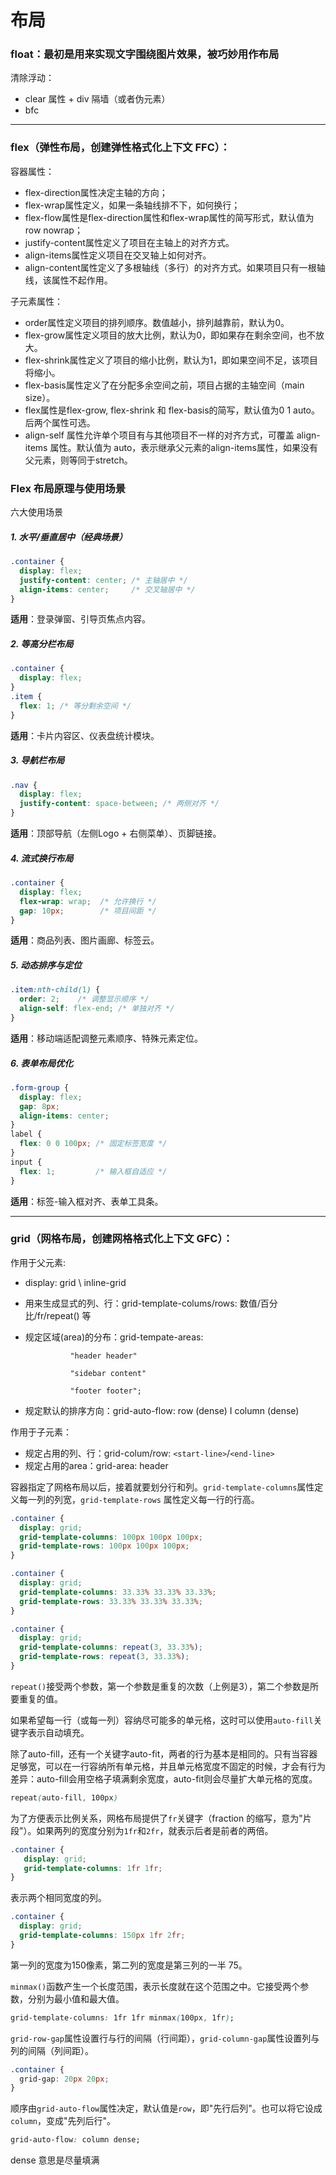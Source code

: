 # 布局

### float：最初是用来实现文字围绕图片效果，被巧妙用作布局
清除浮动：
- clear 属性 + div 隔墙（或者伪元素）
- bfc
---

### flex（弹性布局，创建弹性格式化上下文 FFC）：

容器属性：
- flex-direction属性决定主轴的方向；
- flex-wrap属性定义，如果一条轴线排不下，如何换行；
- flex-flow属性是flex-direction属性和flex-wrap属性的简写形式，默认值为row nowrap；
- justify-content属性定义了项目在主轴上的对齐方式。
- align-items属性定义项目在交叉轴上如何对齐。
- align-content属性定义了多根轴线（多行）的对齐方式。如果项目只有一根轴线，该属性不起作用。

子元素属性：

- order属性定义项目的排列顺序。数值越小，排列越靠前，默认为0。
- flex-grow属性定义项目的放大比例，默认为0，即如果存在剩余空间，也不放大。
- flex-shrink属性定义了项目的缩小比例，默认为1，即如果空间不足，该项目将缩小。
- flex-basis属性定义了在分配多余空间之前，项目占据的主轴空间（main size）。
- flex属性是flex-grow, flex-shrink 和 flex-basis的简写，默认值为0 1 auto。后两个属性可选。
- align-self 属性允许单个项目有与其他项目不一样的对齐方式，可覆盖 align-items 属性。默认值为 auto，表示继承父元素的align-items属性，如果没有父元素，则等同于stretch。

### **Flex 布局原理与使用场景**

六大使用场景
##### **1. 水平/垂直居中（经典场景）**
```css
.container {
  display: flex;
  justify-content: center; /* 主轴居中 */
  align-items: center;     /* 交叉轴居中 */
}
```
**适用**：登录弹窗、引导页焦点内容。

##### **2. 等高分栏布局**
```css
.container {
  display: flex;
}
.item {
  flex: 1; /* 等分剩余空间 */
}
```
**适用**：卡片内容区、仪表盘统计模块。

##### **3. 导航栏布局**
```css
.nav {
  display: flex;
  justify-content: space-between; /* 两侧对齐 */
}
```
**适用**：顶部导航（左侧Logo + 右侧菜单）、页脚链接。

##### **4. 流式换行布局**
```css
.container {
  display: flex;
  flex-wrap: wrap;  /* 允许换行 */
  gap: 10px;        /* 项目间距 */
}
```
**适用**：商品列表、图片画廊、标签云。

##### **5. 动态排序与定位**
```css
.item:nth-child(1) {
  order: 2;    /* 调整显示顺序 */
  align-self: flex-end; /* 单独对齐 */
}
```
**适用**：移动端适配调整元素顺序、特殊元素定位。

##### **6. 表单布局优化**
```css
.form-group {
  display: flex;
  gap: 8px;
  align-items: center;
}
label {
  flex: 0 0 100px; /* 固定标签宽度 */
}
input {
  flex: 1;         /* 输入框自适应 */
}
```
**适用**：标签-输入框对齐、表单工具条。

---

### grid（网格布局，创建网格格式化上下文 GFC）：

作用于父元素:

- display: grid \ inline-grid
- 用来生成显式的列、行：grid-template-colums/rows: 数值/百分比/fr/repeat() 等
- 规定区域(area)的分布：grid-tempate-areas:

				"header header"
				
				"sidebar content"
				
				"footer footer";

- 规定默认的排序方向：grid-auto-flow: row (dense) I column (dense)

作用于子元素：

- 规定占用的列、行：grid-colum/row: `<start-line>`/`<end-line>`
- 规定占用的area：grid-area: header

容器指定了网格布局以后，接着就要划分行和列。`grid-template-columns`属性定义每一列的列宽，`grid-template-rows` 属性定义每一行的行高。

```css
.container {
  display: grid;
  grid-template-columns: 100px 100px 100px;
  grid-template-rows: 100px 100px 100px;
}

.container {
  display: grid;
  grid-template-columns: 33.33% 33.33% 33.33%;
  grid-template-rows: 33.33% 33.33% 33.33%;
}

.container {
  display: grid;
  grid-template-columns: repeat(3, 33.33%);
  grid-template-rows: repeat(3, 33.33%);
}
```

`repeat()`接受两个参数，第一个参数是重复的次数（上例是3），第二个参数是所要重复的值。

如果希望每一行（或每一列）容纳尽可能多的单元格，这时可以使用`auto-fill`关键字表示自动填充。

除了auto-fill，还有一个关键字auto-fit，两者的行为基本是相同的。只有当容器足够宽，可以在一行容纳所有单元格，并且单元格宽度不固定的时候，才会有行为差异：auto-fill会用空格子填满剩余宽度，auto-fit则会尽量扩大单元格的宽度。

```css
repeat(auto-fill, 100px)
```


为了方便表示比例关系，网格布局提供了`fr`关键字（fraction 的缩写，意为"片段"）。如果两列的宽度分别为`1fr`和`2fr`，就表示后者是前者的两倍。

```css
.container {
   display: grid;
   grid-template-columns: 1fr 1fr;
}
```
表示两个相同宽度的列。

```css
.container {
  display: grid;
  grid-template-columns: 150px 1fr 2fr;
}
```
第一列的宽度为150像素，第二列的宽度是第三列的一半 75。



`minmax()`函数产生一个长度范围，表示长度就在这个范围之中。它接受两个参数，分别为最小值和最大值。
```css
grid-template-columns: 1fr 1fr minmax(100px, 1fr);
```

`grid-row-gap`属性设置行与行的间隔（行间距），`grid-column-gap`属性设置列与列的间隔（列间距）。
```css
.container {
  grid-gap: 20px 20px;
}
```

顺序由`grid-auto-flow`属性决定，默认值是`row`，即"先行后列"。也可以将它设成`column`，变成"先列后行"。

```css
grid-auto-flow: column dense;
```

dense 意思是尽量填满
